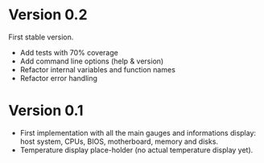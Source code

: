 Version 0.2
===========

First stable version.

* Add tests with 70% coverage
* Add command line options (help & version)
* Refactor internal variables and function names
* Refactor error handling


Version 0.1
===========

* First implementation with all the main gauges and informations display: host system, CPUs, BIOS, motherboard, memory and disks.
* Temperature display place-holder (no actual temperature display yet).
